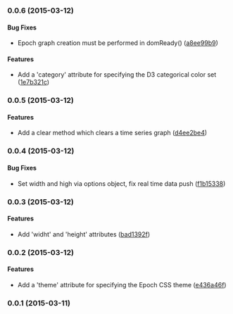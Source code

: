 <a name="0.0.6"></a>
### 0.0.6 (2015-03-12)


#### Bug Fixes

* Epoch graph creation must be performed in domReady() ([a8ee99b9](http://github.com/grappendorf/grapp-graph-epoch/commit/a8ee99b93b75150de8740f9ed90a4f4238fb3a6b))


#### Features

* Add a 'category' attribute for specifying the D3 categorical color set ([1e7b321c](http://github.com/grappendorf/grapp-graph-epoch/commit/1e7b321c97f6183679cc39fb6125c648aa4d3548))


<a name="0.0.5"></a>
### 0.0.5 (2015-03-12)


#### Features

* Add a clear method which clears a time series graph ([d4ee2be4](http://github.com/grappendorf/grapp-graph-epoch/commit/d4ee2be4d5b13cb6e730570f3d04694c26b415b5))


<a name="0.0.4"></a>
### 0.0.4 (2015-03-12)


#### Bug Fixes

* Set width and high via options object, fix real time data push ([f1b15338](http://github.com/grappendorf/grapp-graph-epoch/commit/f1b153388db6b7c6a1f938f976b86e8a670b1214))


<a name="0.0.3"></a>
### 0.0.3 (2015-03-12)


#### Features

* Add 'widht' and 'height' attributes ([bad1392f](http://github.com/grappendorf/grapp-graph-epoch/commit/bad1392f71ec8b842ccf738b6a8198fe0c0d4b84))


<a name="0.0.2"></a>
### 0.0.2 (2015-03-12)


#### Features

* Add a 'theme' attribute for specifying the Epoch CSS theme ([e436a46f](http://github.com/grappendorf/grapp-graph-epoch/commit/e436a46f0d3546d5ac340470d7b4aa7a3fdd2cc5))


<a name="0.0.1"></a>
### 0.0.1 (2015-03-11)


